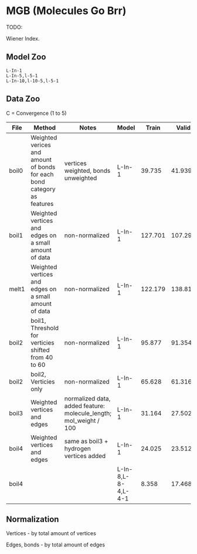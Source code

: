 # MGB (Molecules Go Brr)

TODO:

Wiener Index.

## Model Zoo

```
L-In-1
L-In-5,l-5-1
L-In-10,l-10-5,l-5-1
```

## Data Zoo

C = Convergence (1 to 5)

| File | Method | Notes | Model | Train | Valid | C |
|-|-|-|-|-|-|-|
|boil0 | Weighted verices and amount of bonds for each bond category as features |vertices weighted, bonds unweighted|L-In-1 | 39.735 | 41.939 | 5 | 
|boil1| Weighted vertices and edges on a small amount of data |non-normalized|L-In-1 | 127.701 | 107.297 | 2 | 
|melt1| Weighted vertices and edges on a small amount of data |non-normalized|L-In-1 | 122.179 | 138.810 | 2 |
|boil2| boil1, Threshold for verticies shifted from 40 to 60 |non-normalized|L-In-1 | 95.877 | 91.354 | 2 |
|boil2| boil2, Verticies only |non-normalized |L-In-1 | 65.628 | 61.316 | 5 |
|boil3 | Weighted vertices and edges | normalized data, added feature: molecule_length; mol_weight / 100 | L-In-1 | 31.164 | 27.502 | 5 |
|boil4 | Weighted vertices and edges | same as boil3 + hydrogen vertices added | L-In-1 | 24.025 | 23.512 | 5 |
|boil4 |  | | L-In-8,L-8-4,L-4-1 | 8.358 |  17.468 | 4 |

## Normalization
Vertices - by total amount of vertices

Edges, bonds - by total amount of edges
